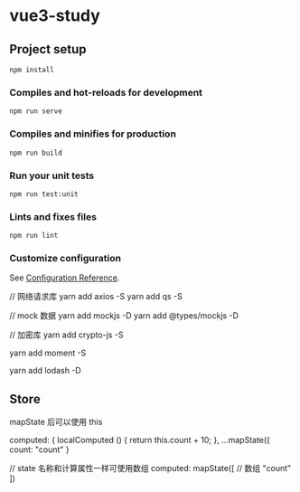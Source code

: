 # vue3-study

## Project setup

```
npm install
```

### Compiles and hot-reloads for development

```
npm run serve
```

### Compiles and minifies for production

```
npm run build
```

### Run your unit tests

```
npm run test:unit
```

### Lints and fixes files

```
npm run lint
```

### Customize configuration

See [Configuration Reference](https://cli.vuejs.org/config/).

// 网络请求库
yarn add axios -S
yarn add qs -S

// mock 数据
yarn add mockjs -D
yarn add @types/mockjs -D

// 加密库
yarn add crypto-js -S

yarn add moment -S

yarn add lodash -D

## Store

mapState 后可以使用 this

computed: {
localComputed () {
return this.count + 10;
},
...mapState({
count: "count"
}

// state 名称和计算属性一样可使用数组
computed: mapState([ // 数组
"count"
])
